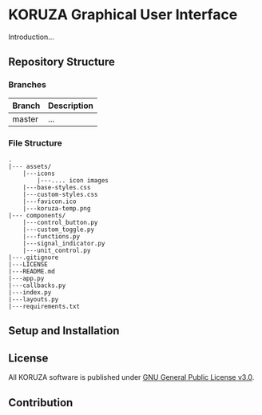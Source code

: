 # KORUZA Graphical User Interface

Introduction...

## Repository Structure

### Branches

| Branch | Description |
| ------ | ----------- |
| master | ... |

### File Structure

```
.
|--- assets/
    |---icons
        |---.... icon images
    |---base-styles.css
    |---custom-styles.css
    |---favicon.ico
    |---koruza-temp.png
|--- components/
    |---control_button.py
    |---custom_toggle.py
    |---functions.py
    |---signal_indicator.py
    |---unit_control.py
|---.gitignore
|---LICENSE
|---README.md
|---app.py
|---callbacks.py
|---index.py
|---layouts.py
|---requirements.txt

```

## Setup and Installation

## License

All KORUZA software is published under [GNU General Public License v3.0](https://github.com/IRNAS/koruza-v2-ui/blob/main/LICENSE).

## Contribution
